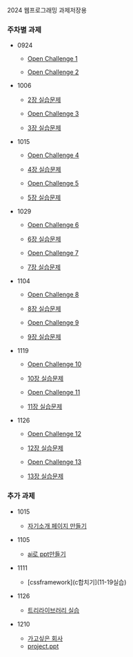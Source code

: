 2024 웹프로그래밍 과제저장용

 
### 주차별 과제
- 0924
  - [Open Challenge 1](P.58) 

  - [Open Challenge 2](P.104) 
 
- 1006
  - [2장 실습문제](p.107~110)

  - [Open Challenge 3](p.151)
  - [3장 실습문제](p.153~155)
  
- 1015
  - [Open Challenge 4](p.202)
  - [4장 실습문제](p.207~210)

  - [Open Challenge 5](p.249)
  - [5장 실습문제](p.253~256)
  
- 1029
  - [Open Challenge 6](p.303)
  - [6장 실습문제](p.307~310)

  - [Open Challenge 7](p.340)
  - [7장 실습문제](p.343~347)
   
- 1104
  - [Open Challenge 8](p.380)
  - [8장 실습문제](p.383~389)

  - [Open Challenge 9](p.430)
  - [9장 실습문제](p.434~438)
  
- 1119
  - [Open Challenge 10](p.469)
  - [10장 실습문제](p.471~475)

  - [Open Challenge 11](p.507)
  - [11장 실습문제](p.509~513)
 
- 1126 

  - [Open Challenge 12](p.549)
  - [12장 실습문제](p.552~554)

  - [Open Challenge 13](p.587)
  - [13장 실습문제](p.590~592)

    
### 추가 과제 

  - 1015
    - [자기소개 페이지 만들기](selfintroduce)
  
   - 1105
     - [ai로 ppt만들기](node.js)
  
  - 1111
    - [cssframework](c합치기](11-19실습)

  - 1126
    - [트리라이브러리 실습](11-26실습)
   
  - 1210
    - [가고싶은 회사](company)
    - [project.ppt](project)
